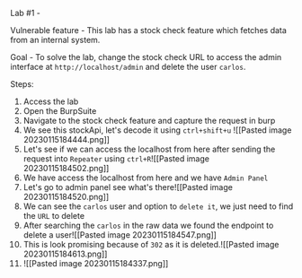 Lab #1 - 

Vulnerable feature - This lab has a stock check feature which fetches data from an internal system.

Goal - To solve the lab, change the stock check URL to access the admin interface at `http://localhost/admin` and delete the user `carlos`.

Steps: 

1. Access the lab 
2. Open the BurpSuite
3. Navigate to the stock check feature and capture the request in burp
4. We see this stockApi, let's decode it using `ctrl+shift+u` ![[Pasted image 20230115184444.png]]
5. Let's see if we can access the localhost from here after sending the request into `Repeater` using `ctrl+R`![[Pasted image 20230115184502.png]]
6. We have access the localhost from here and we have `Admin Panel`
7. Let's go to admin panel see what's there![[Pasted image 20230115184520.png]]
8. We can see the `carlos` user and option to `delete it`, we just need to find the `URL` to delete
9. After searching the `carlos` in the raw data we found the endpoint to delete a user![[Pasted image 20230115184547.png]]
10. This is look promising because of `302` as it is deleted.![[Pasted image 20230115184613.png]]
11. ![[Pasted image 20230115184337.png]]
